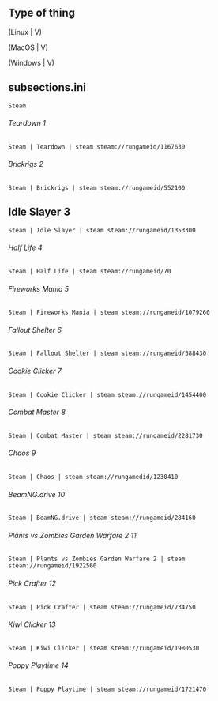 ## Type of thing

(Linux | V)

(MacOS | V)

(Windows | V)

## subsections.ini
```
Steam
```

###### Teardown 1
```
Steam | Teardown | steam steam://rungameid/1167630
```
 
###### Brickrigs 2
```
Steam | Brickrigs | steam steam://rungameid/552100
```

## Idle Slayer 3
```
Steam | Idle Slayer | steam steam://rungameid/1353300
```

###### Half Life 4
```
Steam | Half Life | steam steam://rungameid/70
```

###### Fireworks Mania 5
```
Steam | Fireworks Mania | steam steam://rungameid/1079260
```

###### Fallout Shelter 6
```
Steam | Fallout Shelter | steam steam://rungameid/588430
```

###### Cookie Clicker 7
```
Steam | Cookie Clicker | steam steam://rungameid/1454400
```

###### Combat Master 8 
```
Steam | Combat Master | steam steam://rungameid/2281730
```

###### Chaos 9 
```
Steam | Chaos | steam steam://rungamedid/1230410
```

###### BeamNG.drive 10
```
Steam | BeamNG.drive | steam steam://rungameid/284160
```

###### Plants vs Zombies Garden Warfare 2 11
```
Steam | Plants vs Zombies Garden Warfare 2 | steam steam://rungameid/1922560
```

###### Pick Crafter 12
```
Steam | Pick Crafter | steam steam://rungameid/734750
```

###### Kiwi Clicker 13
```
Steam | Kiwi Clicker | steam steam://rungameid/1980530
```

###### Poppy Playtime 14
```
Steam | Poppy Playtime | steam steam://rungameid/1721470
```


